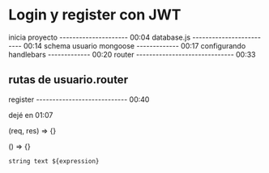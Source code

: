 # Login y register con JWT

inicia proyecto --------------------- 00:04
database.js ------------------------- 00:14
schema usuario mongoose ------------- 00:17
configurando handlebars ------------- 00:20
router ------------------------------ 00:33
## rutas de usuario.router
register ---------------------------- 00:40







dejé en 01:07







(req, res) => {}

() => {}

`string text ${expression}`